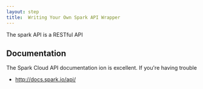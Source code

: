 ```yaml
---
layout: step
title:  Writing Your Own Spark API Wrapper
---
```


The spark API is a RESTful API

## Documentation

The Spark Cloud API documentation ion is excellent.  If you're having trouble

- http://docs.spark.io/api/
